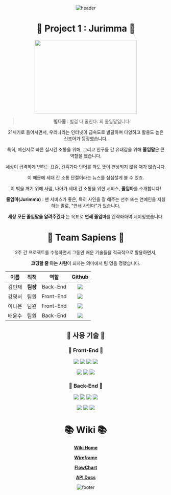 <div align="center">
  
![header](https://capsule-render.vercel.app/api?type=waving&color=timeGradient&height=200&section=header&text=안녕하세요!%20Jurimma입니다!%20만반잘부~%20🙌&fontSize=36&fontAlign=50&fontAlignY=40)

# 🏇 Project 1 : Jurimma 🏇

<!--
![](https://media.discordapp.net/attachments/878131777485565993/880410029881180200/Jurimma-logo.png?width=250&height=250) -->

<img src="https://cdn.discordapp.com/attachments/878131777485565993/880129438510100510/jurimma_logo_sigcol.jpg" width=320 height=230>

> **별다줄** : 별걸 다 줄인다. 의 줄임말입니다.

21세기로 들어서면서, 우리나라는 인터넷이 급속도로 발달하며 다양하고 활용도 높은 신조어가 등장했습니다.

특히, 메신저로 빠른 실시간 소통을 위해, 그리고 친구들 간 유대감을 위해 **줄임말**은 큰 역할을 했습니다.

세상이 급격하게 변하는 요즘, 간혹가다 단어를 봐도 뜻이 연상되지 않을 때가 많습니다.

이 때문에 세대 간 소통 단절이라는 뉴스를 심심찮게 볼 수 있죠.

이 벽을 깨기 위해 사람, 나아가 세대 간 소통을 위한 서비스, **줄임마**를 소개합니다!

**줄임마(Jurimma)** : 팬 서비스가 좋은, 특히 사인을 잘 해주는 선수 또는 연예인을 지칭하는 말로, "연쇄 사인마"가 있습니다.

**세상 모든 줄임말을 알려주겠다** 는 목표로 **연쇄 줄임마**를 간략화하여 네이밍했습니다.

# 👫 Team Sapiens 👫

2주 간 프로젝트를 수행하면서 그동안 배운 기술들을 적극적으로 활용하면서,

**코딩할 줄 아는 사람**이 되자는 의미에서 팀 명을 정했습니다.

|  이름  |   직책   |   역할    |                                                                                                  Github                                                                                                   |
| :----: | :------: | :-------: | :-------------------------------------------------------------------------------------------------------------------------------------------------------------------------------------------------------: |
| 김민재 | **팀장** | Back-End  |        <a href="https://github.com/minjman2659"><img src="https://img.shields.io/badge/minjman2659-181717?style=flat-square&logo=github&logoColor=white&link=https://github.com/minjman2659"/></a>        |
| 강영서 |   팀원   | Front-End | <a href="https://github.com/Youngseo-kangg"><img src="https://img.shields.io/badge/Youngseo%2D%2Dkangg-EA4AAA?style=flat-square&logo=github&logoColor=white&link=https://github.com/Youngseo-kangg"/></a> |
| 이나은 |   팀원   | Front-End |    <a href="https://github.com/Lee-Na-eun"><img src="https://img.shields.io/badge/Lee%2D%2DNa%2D%2Deun-F5792A?style=flat-square&logo=github&logoColor=white&link=https://github.com/Lee-Na-eun"/></a>     |
| 배윤수 |   팀원   | Back-End  |            <a href="https://github.com/mniYUNSU"><img src="https://img.shields.io/badge/mniYUNSU-512BD4?style=flat-square&logo=github&logoColor=white&link=https://github.com/mniYUNSU"/></a>             |

## 🔧 사용 기술 🔧

### 🙉 Front-End 🙉

<img src="https://img.shields.io/badge/HTML-E34F26?style=flat-square&logo=html5&logoColor=white"/></a>
<img src="https://img.shields.io/badge/CSS-1572B6?style=flat-square&logo=css3&logoColor=white"/></a>
<img src="https://img.shields.io/badge/Styled Components-DB7093?style=flat-square&logo=styled-components&logoColor=white"/></a>
<img src="https://img.shields.io/badge/Javascript-F36D00?style=flat-square&logo=JavaScript&logoColor=white"/></a>

<img src="https://img.shields.io/badge/React-0088CC?style=flat-square&logo=react&logoColor=white"/></a>
<img src="https://img.shields.io/badge/React Router-CA4245?style=flat-square&logo=react router&logoColor=white"/></a>
<img src="https://img.shields.io/badge/Axios-0088CC?style=flat-square&logo=node.js&logoColor=white"/></a>

### 🙈 Back-End 🙈

<img src="https://img.shields.io/badge/Node.js-339933?style=flat-square&logo=node.js&logoColor=white"/></a>
<img src="https://img.shields.io/badge/MySQL-4479A1?style=flat-square&logo=mysql&logoColor=white"/></a>
<img src="https://img.shields.io/badge/Express-000000?style=flat-square&logo=express&logoColor=white"/></a>
<img src="https://img.shields.io/badge/Sequelize-52B0E7?style=flat-square&logo=Sequelize&logoColor=white"/></a>

<img src="https://img.shields.io/badge/CookieParser-339999?style=flat-square&logo=node.js&logoColor=white"/></a>
<img src="https://img.shields.io/badge/JWT-000000?style=flat-square&logo=json web tokens&logoColor=white"/></a>
<img src="https://img.shields.io/badge/AWS-232F3E?style=flat-square&logo=Amazon AWS&logoColor=white"/></a>

# 📚 Wiki 📚

[**Wiki Home**](https://github.com/codestates/Jurimma/wiki)

[**Wireframe**](https://github.com/codestates/Jurimma/wiki/Wireframe)

[**FlowChart**](https://github.com/codestates/Jurimma/wiki/FlowChart)

[**API Docs**](https://github.com/codestates/Jurimma/wiki/API-Docs)

![footer](https://capsule-render.vercel.app/api?type=waving&color=timeGradient&height=170&section=footer&reversal=true&fontSize=26&fontAlign=85&animation=twinkling&fontAlignY=70&text=또%20오세요!)

</div>
